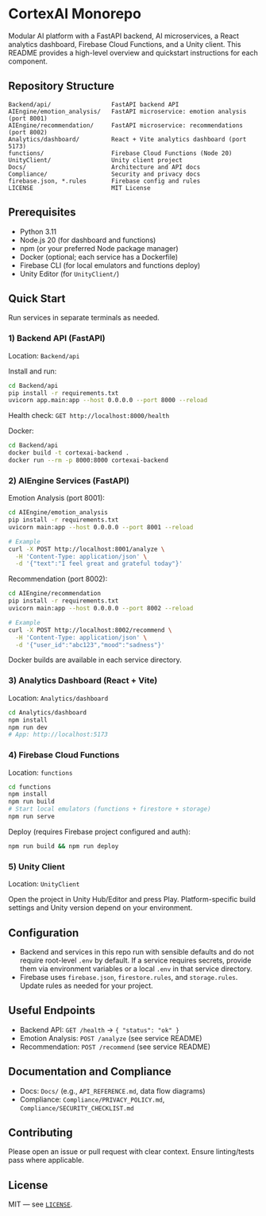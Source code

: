 # CortexAI Monorepo

Modular AI platform with a FastAPI backend, AI microservices, a React analytics dashboard, Firebase Cloud Functions, and a Unity client. This README provides a high-level overview and quickstart instructions for each component.

## Repository Structure

```
Backend/api/                 FastAPI backend API
AIEngine/emotion_analysis/   FastAPI microservice: emotion analysis (port 8001)
AIEngine/recommendation/     FastAPI microservice: recommendations (port 8002)
Analytics/dashboard/         React + Vite analytics dashboard (port 5173)
functions/                   Firebase Cloud Functions (Node 20)
UnityClient/                 Unity client project
Docs/                        Architecture and API docs
Compliance/                  Security and privacy docs
firebase.json, *.rules       Firebase config and rules
LICENSE                      MIT License
```

## Prerequisites

- Python 3.11
- Node.js 20 (for dashboard and functions)
- npm (or your preferred Node package manager)
- Docker (optional; each service has a Dockerfile)
- Firebase CLI (for local emulators and functions deploy)
- Unity Editor (for `UnityClient/`)

## Quick Start

Run services in separate terminals as needed.

### 1) Backend API (FastAPI)

Location: `Backend/api`

Install and run:

```bash
cd Backend/api
pip install -r requirements.txt
uvicorn app.main:app --host 0.0.0.0 --port 8000 --reload
```

Health check: `GET http://localhost:8000/health`

Docker:

```bash
cd Backend/api
docker build -t cortexai-backend .
docker run --rm -p 8000:8000 cortexai-backend
```

### 2) AIEngine Services (FastAPI)

Emotion Analysis (port 8001):

```bash
cd AIEngine/emotion_analysis
pip install -r requirements.txt
uvicorn main:app --host 0.0.0.0 --port 8001 --reload

# Example
curl -X POST http://localhost:8001/analyze \
  -H 'Content-Type: application/json' \
  -d '{"text":"I feel great and grateful today"}'
```

Recommendation (port 8002):

```bash
cd AIEngine/recommendation
pip install -r requirements.txt
uvicorn main:app --host 0.0.0.0 --port 8002 --reload

# Example
curl -X POST http://localhost:8002/recommend \
  -H 'Content-Type: application/json' \
  -d '{"user_id":"abc123","mood":"sadness"}'
```

Docker builds are available in each service directory.

### 3) Analytics Dashboard (React + Vite)

Location: `Analytics/dashboard`

```bash
cd Analytics/dashboard
npm install
npm run dev
# App: http://localhost:5173
```

### 4) Firebase Cloud Functions

Location: `functions`

```bash
cd functions
npm install
npm run build
# Start local emulators (functions + firestore + storage)
npm run serve
```

Deploy (requires Firebase project configured and auth):

```bash
npm run build && npm run deploy
```

### 5) Unity Client

Location: `UnityClient`

Open the project in Unity Hub/Editor and press Play. Platform-specific build settings and Unity version depend on your environment.

## Configuration

- Backend and services in this repo run with sensible defaults and do not require root-level `.env` by default. If a service requires secrets, provide them via environment variables or a local `.env` in that service directory.
- Firebase uses `firebase.json`, `firestore.rules`, and `storage.rules`. Update rules as needed for your project.

## Useful Endpoints

- Backend API: `GET /health` → `{ "status": "ok" }`
- Emotion Analysis: `POST /analyze` (see service README)
- Recommendation: `POST /recommend` (see service README)

## Documentation and Compliance

- Docs: `Docs/` (e.g., `API_REFERENCE.md`, data flow diagrams)
- Compliance: `Compliance/PRIVACY_POLICY.md`, `Compliance/SECURITY_CHECKLIST.md`

## Contributing

Please open an issue or pull request with clear context. Ensure linting/tests pass where applicable.

## License

MIT — see [`LICENSE`](LICENSE).
